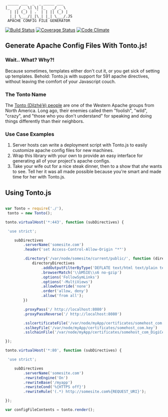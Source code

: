 ```
 _____ ___  _  _ _____ ___  
|_   _/ _ \| \| |_   _/ _ \ 
  | || (_) | .` | | || (_) |
  |_| \___/|_|\_| |_| \___/.JS
 APACHE CONFIG FILE GENERATOR
```
[![Build Status](https://travis-ci.org/FreeAllMedia/tonto.png?branch=master)](https://travis-ci.org/FreeAllMedia/tonto)
[![Coverage Status](https://coveralls.io/repos/FreeAllMedia/tonto/badge.png?branch=master)](https://coveralls.io/r/FreeAllMedia/tonto?branch=master)
[![Code Climate](https://codeclimate.com/repos/52eb567fe30ba03a3200228b/badges/8211b5ff104e1d7c1d51/gpa.png)](https://codeclimate.com/repos/52eb567fe30ba03a3200228b/feed)

## Generate Apache Config Files With Tonto.js!

### Wait.. What? Why?!

Because sometimes, templates either don't cut it, or you get sick of setting up templates. Behold: Tonto.js with support for 591 apache directives, without leaving the comfort of your Javascript couch.

### The Tonto Name

The [Tonto (Dilzhę́’é) people](http://itcaonline.com/?page_id=1183) are one of the Western Apache groups from North America. Long ago, their enemies called them "foolish", "wild", "crazy", and "those who you don't understand" for speaking and doing things differently than their neighbors.

### Use Case Examples

1. Server hosts can write a deployment script with Tonto.js to easily customize apache config files for new machines.
2. Wrap this library with your own to provide an easy interface for generating all of your project's apache configs. 
3. Take your wife out for a nice steak dinner, then to a show that *she* wants to see. Tell her it was all made possible because you're smart and made time for her with Tonto.js.

## Using Tonto.js

```javascript

var Tonto = require('./'),
 tonto = new Tonto();

tonto.virtualHost('*:443', function (subDirectives) {

 'use strict';

    subDirectives
        .serverName('somesite.com')
        .header('set Access-Control-Allow-Origin "*"')

        .directory('/var/node/somesite/current/public/', function (directoryDirectives) {
            directoryDirectives
                .addOutputFilterByType('DEFLATE text/html text/plain text/xml text/css text/javascript application/x-javascript')
                .browserMatch('\\bMSIE\\s6 no-gzip')
                .options('FollowSymLinks')
                .options('-MultiViews')
                .allowOverride('none')
                .order('allow, deny')
                .allow('from all');
        })

        .proxyPass('/ http://localhost:8080')
        .proxyPassReverse('/ http://localhost:8080')

        .sslcertificateFile('/var/node/myApp/certificates/somehost_com.crt')
        .sslkeyFile('/var/node/myApp/certificates/somehost_com.key')
        .sslchainFile('/var/node/myApp/certificates/somehost_com_DigiCertCA.crt');

});

tonto.virtualHost('*:80', function (subDirectives) {

 'use strict';

    subDirectives
        .serverName('somesite.com')
        .rewriteEngine('On')
        .rewriteBase('/myapp')
        .rewriteCond('%{HTTPS off}')
        .rewriteRule('(.*) http://somesite.com%{REQUEST_URI}');

});

var configFileContents = tonto.render();
```
                                                             